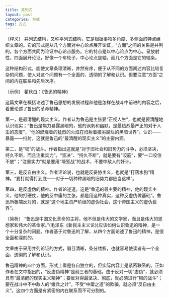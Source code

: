 ```yaml
---
title: 并列式
layout: post
categories: 方式
tags: 方式
---
```


〔释义〕 并列式结构，又称平列式结构，它是根据事物多角度、多侧面的特点组织文章的。它的形式是从几个方面对中心论点展开论证，“方面”之间的关系是并列的，各个方面共同为论证中心论点服务。它的特点是以中心论点为中心，呈放射性，四面展开论证，好像一个车轮子，中心论点是轴，而几个方面是它的辐条。

这种结构形式，能使文章条理清晰，井然有序，便于从不同的方面阐述内容比较复杂的问题，使人对这个问题有一个全面的、透彻的了解和认识。但要注意“方面”之间的内在联系和先后次序。

〔示例〕 瞿秋白：《鲁迅的精神》

这篇文章在概括论述了鲁迅思想的发展过程和他是怎样在战斗中前进的内容之后，着重论述了鲁迅的革命精神。

第一，是最清醒的现实主义。作者认为鲁迅是主张要“正视人生”，也就是要清醒地认识现实；“鲁迅是竭力暴露黑暗的，他的讽刺和幽默，是最热烈最严正的对于人生的态度”，“他的燃烧着的猛烈的火焰在扫射着猥劣腐烂的黑暗世界”。认识——暴露——扫射，这就是鲁迅的“最清醒的现实主义”的主要内涵。

第二，是“韧”的战斗。作者指出这就是“对于旧社会和旧势力的斗争，必须坚决，持久不断，而且注重实力”。“坚决”、“持久不断”，就是要有“咬筋”，要“一口咬住不放”；“注重实力”就是要用“壕堑战”的战术，不要中敌人的奸计。

第三，是反自由主义。作者评论说，也就是反妥协主义，也就是“打落水狗”精神。“要打就得打到底——对于一切种种黑暗的旧势力都应当这样”。

第四，是反虚伪的精神。作者论述道，这是“鲁迅的最主要的精神，他的现实主义，他的打硬仗，他的反中庸的主张，都是用这种真实，这种反虚伪做基础”。鲁迅所极端反对的，就是“这个地主资产阶级的虚伪社会，这个帝国主义的虚伪世界”。

〔简析〕 “鲁迅是中国文化革命的主将，他不但是伟大的文学家，而且是伟大的思想家和伟大的革命家。”(毛泽东《新民主主义论》)应该如何认识鲁迅的精神，是一个十分复杂的问题。作者基于对鲁迅的了解，从四个方面论述了鲁迅的精神，是很全面和深刻的。

文章由于采用并列论证的方式，眉目清晰，条分缕析，也就容易使读者有一个全面、透彻的了解和认识。

鲁迅精神的四个方面，形式上看是各自独立的，但实际内容上是紧密联系的。正如作者在文中指出的，“反虚伪精神”是前三者的基础，由于反对一切“虚伪”，就必须具有“最清醒的现实主义精神”；要反对得最坚决、彻底，就必须进行“韧的战斗”；要在战斗中不中敌人的“缓兵之计”，不受“中庸之道”的欺骗，就必须“反自由主义”。这四个方面是有紧密的内在联系而不可分割的。 